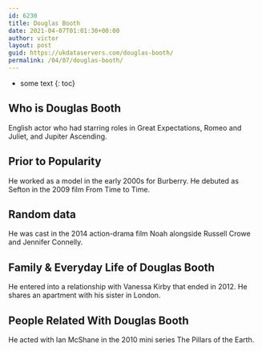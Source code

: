 ```yaml
---
id: 6230
title: Douglas Booth
date: 2021-04-07T01:01:30+00:00
author: victor
layout: post
guid: https://ukdataservers.com/douglas-booth/
permalink: /04/07/douglas-booth/
---
```


* some text
{: toc}


## Who is Douglas Booth



English actor who had starring roles in Great Expectations, Romeo and Juliet, and Jupiter Ascending. 

                
                
                
## Prior to Popularity



He worked as a model in the early 2000s for Burberry. He debuted as Sefton in the 2009 film From Time to Time. 

                
                
                
## Random data



He was cast in the 2014 action-drama film Noah alongside Russell Crowe and Jennifer Connelly. 

                
                
                
## Family & Everyday Life of Douglas Booth



He entered into a relationship with Vanessa Kirby that ended in 2012. He shares an apartment with his sister in London. 

                
                
                
## People Related With Douglas Booth



He acted with Ian McShane in the 2010 mini series The Pillars of the Earth. 

                
              
            
          
          
          